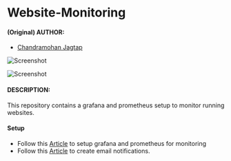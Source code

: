 # Website-Monitoring 
#### (Original) AUTHOR:

- [Chandramohan Jagtap](https://github.com/cmjagtap "Chandramohan's github profile")

![Screenshot](https://miro.medium.com/max/2000/1*F0Zk8aWN5QrPDBRWrIh6vA.png)

![Screenshot](https://miro.medium.com/max/1400/1*LcjWrI-rQZ_z1pMKJ2S0rw.png)


#### DESCRIPTION:
This repository contains a grafana and prometheus setup to monitor running websites.


#### Setup 
- Follow this [Article](https://cmjagtap.medium.com/monitoring-websites-using-grafana-and-prometheus-69ccf936310c) to setup grafana and prometheus for monitoring 
- Follow this [Article](https://cmjagtap.medium.com/monitoring-websites-part-2-email-alerting-b761bd6cc500) to create email notifications.

